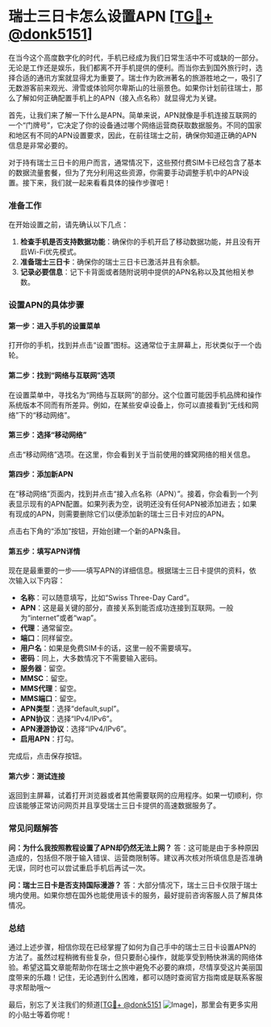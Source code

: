 # 瑞士三日卡怎么设置APN [[TG💪+ @donk5151](https://t.me/s/donk5151)]

在当今这个高度数字化的时代，手机已经成为我们日常生活中不可或缺的一部分。无论是工作还是娱乐，我们都离不开手机提供的便利。而当你去到国外旅行时，选择合适的通讯方案就显得尤为重要了。瑞士作为欧洲著名的旅游胜地之一，吸引了无数游客前来观光、滑雪或体验阿尔卑斯山的壮丽景色。如果你计划前往瑞士，那么了解如何正确配置手机上的APN（接入点名称）就显得尤为关键。

首先，让我们来了解一下什么是APN。简单来说，APN就像是手机连接互联网的一个“门牌号”，它决定了你的设备通过哪个网络运营商获取数据服务。不同的国家和地区有不同的APN设置要求，因此，在前往瑞士之前，确保你知道正确的APN信息是非常必要的。

对于持有瑞士三日卡的用户而言，通常情况下，这些预付费SIM卡已经包含了基本的数据流量套餐，但为了充分利用这些资源，你需要手动调整手机中的APN设置。接下来，我们就一起来看看具体的操作步骤吧！

### 准备工作

在开始设置之前，请先确认以下几点：

1. **检查手机是否支持数据功能**：确保你的手机开启了移动数据功能，并且没有开启Wi-Fi优先模式。
2. **准备瑞士三日卡**：确保你的瑞士三日卡已激活并且有余额。
3. **记录必要信息**：记下卡背面或者随附说明中提供的APN名称以及其他相关参数。

### 设置APN的具体步骤

#### 第一步：进入手机的设置菜单
打开你的手机，找到并点击“设置”图标。这通常位于主屏幕上，形状类似于一个齿轮。

#### 第二步：找到“网络与互联网”选项
在设置菜单中，寻找名为“网络与互联网”的部分。这个位置可能因手机品牌和操作系统版本不同而有所差异。例如，在某些安卓设备上，你可以直接看到“无线和网络”下的“移动网络”。

#### 第三步：选择“移动网络”
点击“移动网络”选项。在这里，你会看到关于当前使用的蜂窝网络的相关信息。

#### 第四步：添加新APN
在“移动网络”页面内，找到并点击“接入点名称（APN）”。接着，你会看到一个列表显示现有的APN配置。如果列表为空，说明还没有任何APN被添加进去；如果有现成的APN，则需要删除它们以便添加新的瑞士三日卡对应的APN。

点击右下角的“添加”按钮，开始创建一个新的APN条目。

#### 第五步：填写APN详情
现在是最重要的一步——填写APN的详细信息。根据瑞士三日卡提供的资料，依次输入以下内容：
- **名称**：可以随意填写，比如“Swiss Three-Day Card”。
- **APN**：这是最关键的部分，直接关系到能否成功连接到互联网。一般为“internet”或者“wap”。
- **代理**：通常留空。
- **端口**：同样留空。
- **用户名**：如果是免费SIM卡的话，这里一般不需要填写。
- **密码**：同上，大多数情况下不需要输入密码。
- **服务器**：留空。
- **MMSC**：留空。
- **MMS代理**：留空。
- **MMS端口**：留空。
- **APN类型**：选择“default,supl”。
- **APN协议**：选择“IPv4/IPv6”。
- **APN漫游协议**：选择“IPv4/IPv6”。
- **启用APN**：打勾。

完成后，点击保存按钮。

#### 第六步：测试连接
返回到主屏幕，试着打开浏览器或者其他需要联网的应用程序。如果一切顺利，你应该能够正常访问网页并且享受瑞士三日卡提供的高速数据服务了。

### 常见问题解答

**问：为什么我按照教程设置了APN却仍然无法上网？**
答：这可能是由于多种原因造成的，包括但不限于输入错误、运营商限制等。建议再次核对所填信息是否准确无误，同时也可以尝试重启手机后再试一次。

**问：瑞士三日卡是否支持国际漫游？**
答：大部分情况下，瑞士三日卡仅限于瑞士境内使用。如果你想在国外也能使用该卡的服务，最好提前咨询客服人员了解具体情况。

### 总结

通过上述步骤，相信你现在已经掌握了如何为自己手中的瑞士三日卡设置APN的方法了。虽然过程稍微有些复杂，但只要耐心操作，就能享受到畅快淋漓的网络体验。希望这篇文章能帮助你在瑞士之旅中避免不必要的麻烦，尽情享受这片美丽国度带来的乐趣！记住，无论遇到什么困难，都可以随时查阅官方指南或是联系客服寻求帮助哦～

最后，别忘了关注我们的频道[[TG💪+ @donk5151](https://t.me/s/donk5151) ![Image](https://i.postimg.cc/rwNCRYN7/Snipaste-2025-04-30-17-27-05.png)]，那里会有更多实用的小贴士等着你呢！